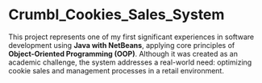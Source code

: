 # Crumbl_Cookies_Sales_System
This project represents one of my first significant experiences in software development using **Java with NetBeans**, applying core principles of **Object-Oriented Programming (OOP)**. Although it was created as an academic challenge, the system addresses a real-world need: optimizing cookie sales and management processes in a retail environment.
